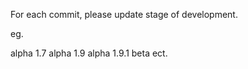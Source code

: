 For each commit, please update stage of development.

eg. 

alpha 1.7
alpha 1.9
alpha 1.9.1
beta ect.
